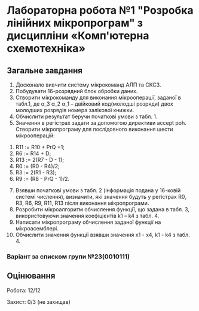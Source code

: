# Лабораторна робота №1 "Розробка лінійних мікропрограм" з дисципліни «Комп'ютерна схемотехніка»
## Загальне завдання
1) Досконало вивчити систему мікрокоманд АЛП та СКСЗ.
2) Побудувати 16-розрядний блок обробки даних.
3) Створити мікрокоманду для виконання мікрооперації, заданої в табл.1, де α_3 α_2 α_1 – двійковий код(молодші розряди) двох молодших розрядів номера залікової книжки.
4) Обчислити результат беручи початкові умови з табл. 1.
5) Значення в регістрах задати за допомогою директиви accept poh. Створити мікропрограму для послідовного виконання шести мікрооперацій:
1. R11 := R10 + PrQ +1;
2. R6 := R14 + D;
3. R13 := 2(R7 - D - 1);
4. R0 := (R0 - R4)/2;
5. R3 := 2(R1 - R3);
6. R9 := (R8 - PrQ - 1)/2.
7) Взявши початкові умови з табл. 2 (інформація подана у 16-ковій системі числення), визначити, які значення будуть у регістрах R0, R3, R6, R9, R11, R13 після виконання мікропрограми.
8) Розробити мікроалгоритм обчислення функції, що задана в табл. 3, використовуючи значення коефіцієнтів k1 – k4 з табл. 4.
9) Написати мікропрограму обчислення заданої функції на мікроасемблері.
10) Обчислити значення функції взявши значення x1 - x4, k1 - k4 з табл. 4.

### Варіант за списком групи №23(0010111)

## Оцінювання
Робота: 12/12

Захист: 0/3 (не захищав)